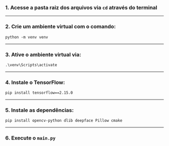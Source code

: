 ### 1. Acesse a pasta raiz dos arquivos via `cd` através do terminal
---

### 2. Crie um ambiente virtual com o comando:

```shell
python -m venv venv
```
---

### 3. Ative o ambiente virtual via:

```shell
.\venv\Scripts\activate
```
---

### 4. Instale o TensorFlow:

```shell
pip install tensorflow==2.15.0
```
---

### 5. Instale as dependências:

```shell
pip install opencv-python dlib deepface Pillow cmake
```
---

### 6. Execute o `main.py`
